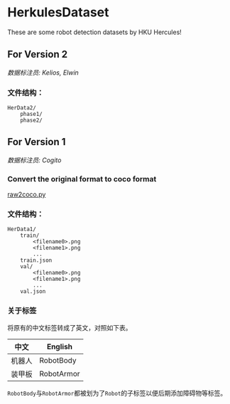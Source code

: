 # HerkulesDataset

These are some robot detection datasets by HKU Hercules!

## For Version 2

*数据标注员: Kelios, Elwin*

### 文件结构：
```
HerData2/
	phase1/
	phase2/
```

## For Version 1

*数据标注员: Cogito*

### Convert the original format to coco format

[raw2coco.py](https://github.com/HelloElwin/HerkulesDataset/blob/main/raw2coco.py)

### 文件结构：
```
HerData1/
    train/
        <filename0>.png
        <filename1>.png
        ...
    train.json
    val/
        <filename0>.png
        <filename1>.png
        ...
    val.json
```

### 关于标签

将原有的中文标签转成了英文，对照如下表。

| 中文        | English     |
| ----------- | ----------- |
| 机器人      | RobotBody   |
| 装甲板      | RobotArmor  |

`RobotBody`与`RobotArmor`都被划为了`Robot`的子标签以便后期添加障碍物等标签。
